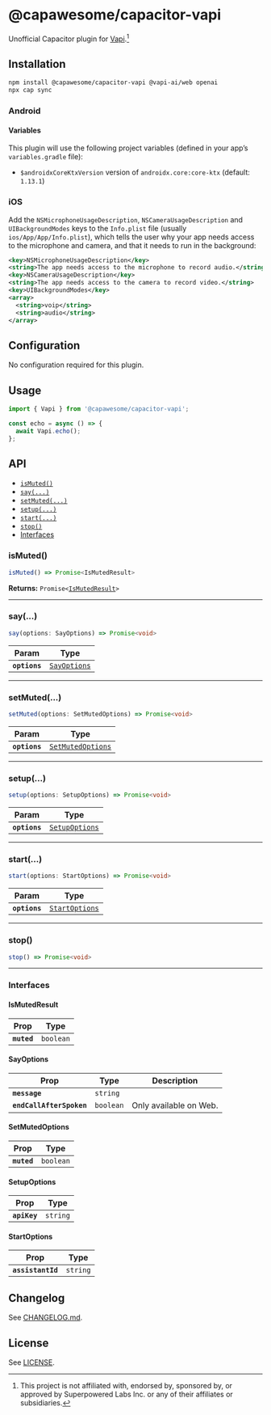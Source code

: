 # @capawesome/capacitor-vapi

Unofficial Capacitor plugin for [Vapi](https://vapi.ai/).[^1]

## Installation

```bash
npm install @capawesome/capacitor-vapi @vapi-ai/web openai
npx cap sync
```

### Android

#### Variables

This plugin will use the following project variables (defined in your app’s `variables.gradle` file):

- `$androidxCoreKtxVersion` version of `androidx.core:core-ktx` (default: `1.13.1`)

### iOS

Add the `NSMicrophoneUsageDescription`, `NSCameraUsageDescription` and `UIBackgroundModes` keys to the `Info.plist` file (usually `ios/App/App/Info.plist`), which tells the user why your app needs access to the microphone and camera, and that it needs to run in the background:

```xml
<key>NSMicrophoneUsageDescription</key>
<string>The app needs access to the microphone to record audio.</string>
<key>NSCameraUsageDescription</key>
<string>The app needs access to the camera to record video.</string>
<key>UIBackgroundModes</key>
<array>
  <string>voip</string>
  <string>audio</string>
</array>
```

## Configuration

No configuration required for this plugin.

## Usage

```typescript
import { Vapi } from '@capawesome/capacitor-vapi';

const echo = async () => {
  await Vapi.echo();
};
```

## API

<docgen-index>

* [`isMuted()`](#ismuted)
* [`say(...)`](#say)
* [`setMuted(...)`](#setmuted)
* [`setup(...)`](#setup)
* [`start(...)`](#start)
* [`stop()`](#stop)
* [Interfaces](#interfaces)

</docgen-index>

<docgen-api>
<!--Update the source file JSDoc comments and rerun docgen to update the docs below-->

### isMuted()

```typescript
isMuted() => Promise<IsMutedResult>
```

**Returns:** <code>Promise&lt;<a href="#ismutedresult">IsMutedResult</a>&gt;</code>

--------------------


### say(...)

```typescript
say(options: SayOptions) => Promise<void>
```

| Param         | Type                                              |
| ------------- | ------------------------------------------------- |
| **`options`** | <code><a href="#sayoptions">SayOptions</a></code> |

--------------------


### setMuted(...)

```typescript
setMuted(options: SetMutedOptions) => Promise<void>
```

| Param         | Type                                                        |
| ------------- | ----------------------------------------------------------- |
| **`options`** | <code><a href="#setmutedoptions">SetMutedOptions</a></code> |

--------------------


### setup(...)

```typescript
setup(options: SetupOptions) => Promise<void>
```

| Param         | Type                                                  |
| ------------- | ----------------------------------------------------- |
| **`options`** | <code><a href="#setupoptions">SetupOptions</a></code> |

--------------------


### start(...)

```typescript
start(options: StartOptions) => Promise<void>
```

| Param         | Type                                                  |
| ------------- | ----------------------------------------------------- |
| **`options`** | <code><a href="#startoptions">StartOptions</a></code> |

--------------------


### stop()

```typescript
stop() => Promise<void>
```

--------------------


### Interfaces


#### IsMutedResult

| Prop        | Type                 |
| ----------- | -------------------- |
| **`muted`** | <code>boolean</code> |


#### SayOptions

| Prop                     | Type                 | Description            |
| ------------------------ | -------------------- | ---------------------- |
| **`message`**            | <code>string</code>  |                        |
| **`endCallAfterSpoken`** | <code>boolean</code> | Only available on Web. |


#### SetMutedOptions

| Prop        | Type                 |
| ----------- | -------------------- |
| **`muted`** | <code>boolean</code> |


#### SetupOptions

| Prop         | Type                |
| ------------ | ------------------- |
| **`apiKey`** | <code>string</code> |


#### StartOptions

| Prop              | Type                |
| ----------------- | ------------------- |
| **`assistantId`** | <code>string</code> |

</docgen-api>

## Changelog

See [CHANGELOG.md](https://github.com/capawesome-team/capacitor-plugins/blob/main/packages/vapi/CHANGELOG.md).

## License

See [LICENSE](https://github.com/capawesome-team/capacitor-plugins/blob/main/packages/vapi/LICENSE).

[^1]: This project is not affiliated with, endorsed by, sponsored by, or approved by Superpowered Labs Inc. or any of their affiliates or subsidiaries.
